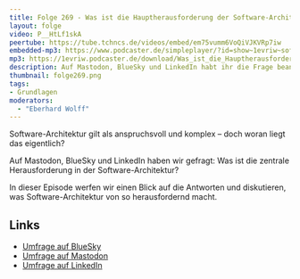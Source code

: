 ```yaml
---
title: Folge 269 - Was ist die Hauptherausforderung der Software-Architektur?
layout: folge
video: P__HtLf1skA
peertube: https://tube.tchncs.de/videos/embed/em75vumm6VoQiVJKVRp7iw
embedded-mp3: https://www.podcaster.de/simpleplayer/?id=show~1evriw~software-architektur-im-stream~pod-b629c8e8fd6668ae6455763a1198&v=1751046620
mp3: https://1evriw.podcaster.de/download/Was_ist_die_Hauptherausforderung_der_Software-Architektur.mp3
description: Auf Mastodon, BlueSky und LinkedIn habt ihr die Frage beantwortet - hier diskutieren wir die Ergebnisse.
thumbnail: folge269.png
tags:
- Grundlagen
moderators:
  - "Eberhard Wolff"
---
```


Software-Architektur gilt als anspruchsvoll und komplex – doch woran
liegt das eigentlich?

Auf Mastodon, BlueSky und LinkedIn haben wir gefragt: Was ist die
zentrale Herausforderung in der Software-Architektur?

In dieser Episode werfen wir einen Blick auf die Antworten und
diskutieren, was Software-Architektur von so herausfordernd macht.

## Links

* [Umfrage auf
  BlueSky](https://bsky.app/profile/ewolff.com/post/3lsdharvvnh2o)
* [Umfrage auf Mastodon](https://mastodon.social/@ewolff/114736885443917983)
* [Umfrage auf LinkedIn](https://www.linkedin.com/posts/eberhardwolff_softwarearchitecture-activity-7343160670588207104-2su5)
